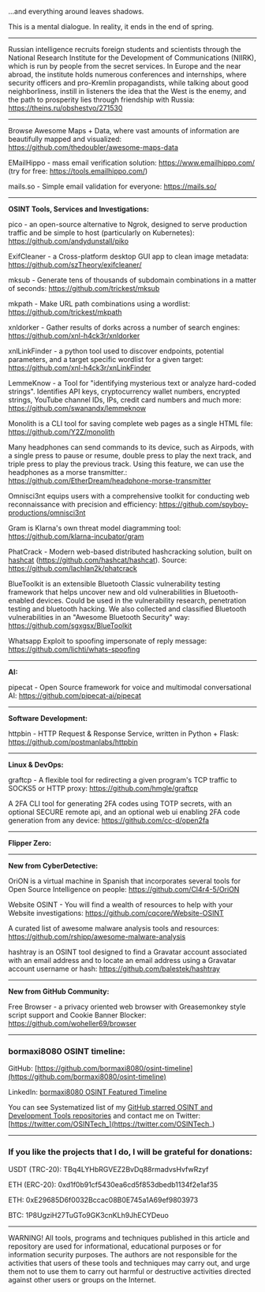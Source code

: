 ...and everything around leaves shadows.

This is a mental dialogue. In reality, it ends in the end of spring.

----

Russian intelligence recruits foreign students and scientists through the National Research Institute for the Development of Communications (NIIRK), which is run by people from the secret services. In Europe and the near abroad, the institute holds numerous conferences and internships, where security officers and pro-Kremlin propagandists, while talking about good neighborliness, instill in listeners the idea that the West is the enemy, and the path to prosperity lies through friendship with Russia: https://theins.ru/obshestvo/271530

----

Browse Awesome Maps + Data, where vast amounts of information are beautifully mapped and visualized: https://github.com/thedoubler/awesome-maps-data

EMailHippo - mass email verification solution: https://www.emailhippo.com/ (try for free: https://tools.emailhippo.com/)

mails.so - Simple email validation for everyone: https://mails.so/

----

**OSINT Tools, Services and Investigations:**

pico - an open-source alternative to Ngrok, designed to serve production traffic and be simple to host (particularly on Kubernetes): https://github.com/andydunstall/piko

ExifCleaner - a Cross-platform desktop GUI app to clean image metadata: https://github.com/szTheory/exifcleaner/

mksub - Generate tens of thousands of subdomain combinations in a matter of seconds: https://github.com/trickest/mksub

mkpath - Make URL path combinations using a wordlist: https://github.com/trickest/mkpath

xnldorker - Gather results of dorks across a number of search engines: https://github.com/xnl-h4ck3r/xnldorker

xnlLinkFinder - a python tool used to discover endpoints, potential parameters, and a target specific wordlist for a given target: https://github.com/xnl-h4ck3r/xnLinkFinder

LemmeKnow - a Tool for "identifying mysterious text or analyze hard-coded strings". Identifies API keys, cryptocurrency wallet numbers, encrypted strings, YouTube channel IDs, IPs, credit card numbers and much more: https://github.com/swanandx/lemmeknow

Monolith is a CLI tool for saving complete web pages as a single HTML file: https://github.com/Y2Z/monolith

Many headphones can send commands to its device, such as Airpods, with a single press to pause or resume, double press to play the next track, and triple press to play the previous track. Using this feature, we can use the headphones as a morse transmitter.: https://github.com/EtherDream/headphone-morse-transmitter

Omnisci3nt equips users with a comprehensive toolkit for conducting web reconnaissance with precision and efficiency: https://github.com/spyboy-productions/omnisci3nt

Gram is Klarna's own threat model diagramming tool: https://github.com/klarna-incubator/gram

PhatCrack - Modern web-based distributed hashcracking solution, built on [hashcat](https://hashcat.net/hashcat/) (https://github.com/hashcat/hashcat). Source: https://github.com/lachlan2k/phatcrack

BlueToolkit is an extensible Bluetooth Classic vulnerability testing framework that helps uncover new and old vulnerabilities in Bluetooth-enabled devices. Could be used in the vulnerability research, penetration testing and bluetooth hacking. We also collected and classified Bluetooth vulnerabilities in an "Awesome Bluetooth Security" way: https://github.com/sgxgsx/BlueToolkit

Whatsapp Exploit to spoofing impersonate of reply message: https://github.com/lichti/whats-spoofing

----

**AI:**

pipecat - Open Source framework for voice and multimodal conversational AI: https://github.com/pipecat-ai/pipecat

---

**Software Development:**

httpbin - HTTP Request & Response Service, written in Python + Flask: https://github.com/postmanlabs/httpbin

----

**Linux & DevOps:**

graftcp - A flexible tool for redirecting a given program's TCP traffic to SOCKS5 or HTTP proxy: https://github.com/hmgle/graftcp

A 2FA CLI tool for generating 2FA codes using TOTP secrets, with an optional SECURE remote api, and an optional web ui enabling 2FA code generation from any device: https://github.com/cc-d/open2fa

----

**Flipper Zero:**



----

**New from CyberDetective:**

OriON is a virtual machine in Spanish that incorporates several tools for Open Source Intelligence on people: https://github.com/Cl4r4-5/OriON

Website OSINT - You will find a wealth of resources to help with your Website investigations: https://github.com/cqcore/Website-OSINT

A curated list of awesome malware analysis tools and resources: https://github.com/rshipp/awesome-malware-analysis

hashtray is an OSINT tool designed to find a Gravatar account associated with an email address and to locate an email address using a Gravatar account username or hash: https://github.com/balestek/hashtray

----

**New from GitHub Community:**

Free Browser - a privacy oriented web browser with Greasemonkey style script support and Cookie Banner Blocker: https://github.com/woheller69/browser

----
### bormaxi8080 OSINT timeline:

GitHub: [https://github.com/bormaxi8080/osint-timeline](https://github.com/bormaxi8080/osint-timeline)

LinkedIn: [bormaxi8080 OSINT Featured Timeline](https://www.linkedin.com/in/osintech/details/featured/)

You can see Systematized list of my [GitHub starred OSINT and Development Tools repositories](https://github.com/bormaxi8080/github-starred-repos-builder/blob/main/starred_repos.md)
and contact me on Twitter: [https://twitter.com/OSINTech_](https://twitter.com/OSINTech_)

----
### If you like the projects that I do, I will be grateful for donations:

USDT (TRC-20): TBq4LYHbRGVEZ2BvDq88rmadvsHvfwRzyf

ETH (ERC-20): 0xd1f0b91cf5430ea6cd5f853dbedb1134f2e1af35

ETH: 0xE29685D6f0032Bccac08B0E745a1A69ef9803973

BTC: 1P8UgziH27TuGTo9GK3cnKLh9JhECYDeuo

----

WARNING! All tools, programs and techniques published in this article and repository are used for informational, educational purposes or for information security purposes. The authors are not responsible for the activities that users of these tools and techniques may carry out, and urge them not to use them to carry out harmful or destructive activities directed against other users or groups on the Internet.
